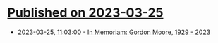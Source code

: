 # [Published on 2023-03-25](index.md)

* [2023-03-25, 11:03:00](https://soylentnews.org/article.pl?sid=23/03/25/1052212&from=rss) - [In Memoriam: Gordon Moore, 1929 - 2023](https://soylentnews.org/article.pl?sid=23/03/25/1052212&from=rss)
